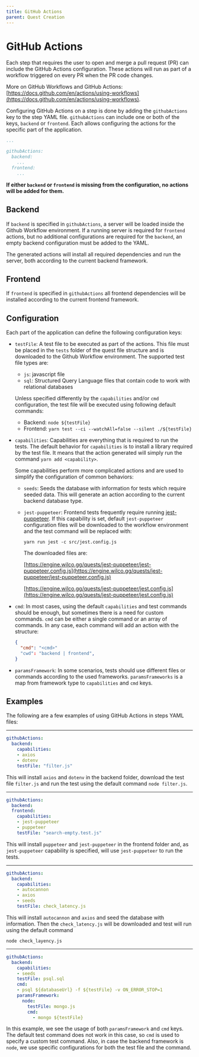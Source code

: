 ```yaml
---
title: GitHub Actions
parent: Quest Creation
---
```


# GitHub Actions

Each step that requires the user to open and merge a pull request (PR) can include the GitHub Actions configuration. These actions will run as part of a workflow triggered on every PR when the PR code changes. 

More on GitHub Workflows and GitHub Actions: [https://docs.github.com/en/actions/using-workflows](https://docs.github.com/en/actions/using-workflows).

Configuring GitHub Actions on a step is done by adding the `githubActions` key to the step YAML file. `githubActions` can include one or both of the keys, `backend` or `frontend`. Each allows configuring the actions for the specific part of the application.

```yaml
...

githubActions:
  backend:
    ...
  frontend:
    ...
```

**If either `backend` or `frontend` is missing from the configuration, no actions will be added for them.**

## Backend

If `backend` is specified in `githubActions`, a server will be loaded inside the Github Workflow environment. If a running server is required for `frontend` actions, but no additional configurations are required for the `backend`, an empty backend configuration must be added to the YAML.

The generated actions will install all required dependencies and run the server, both according to the current backend framework.

## Frontend

If `frontend` is specified in `githubActions` all frontend dependencies will be installed according to the current frontend framework.

## Configuration

Each part of the application can define the following configuration keys:

- `testFile`: A test file to be executed as part of the actions. This file must be placed in the `tests` folder of the quest file structure and is downloaded to the Github Workflow environment. The supported test file types are:
    - `js`: javascript file
    - `sql`: Structured Query Language files that contain code to work with relational databases
    
    Unless specified differently by the `capabilities` and/or `cmd` configuration, the test file will be executed using following default commands:
    
    - Backend: `node ${testFile}`
    - Frontend: `yarn test --ci --watchAll=false --silent ./${testFile}`
    
- `capabilities`: Capabilities are everything that is required to run the tests. The default behavior for `capabilities` is to install a library required by the test file. It means that the action generated will simply run the command `yarn add <capability>`.
    
    Some capabilities perform more complicated actions and are used to simplify the configuration of common behaviors:
    
    - `seeds`: Seeds the database with information for tests which require seeded data. This will generate an action according to the current backend database type.
    - `jest-puppeteer`: Frontend tests frequently require running [jest-puppeteer](https://jestjs.io/docs/puppeteer). If this capability is set, default `jest-puppeteer` configuration files will be downloaded to the workflow environment and the test command will be replaced with:
        
        `yarn run jest -c src/jest.config.js`
        
        The downloaded files are: 
        
        [https://engine.wilco.gg/quests/jest-puppeteer/jest-puppeteer.config.js](https://engine.wilco.gg/quests/jest-puppeteer/jest-puppeteer.config.js)
        
        [https://engine.wilco.gg/quests/jest-puppeteer/jest.config.js](https://engine.wilco.gg/quests/jest-puppeteer/jest.config.js)
        
- `cmd`: In most cases, using the default `capabilities` and test commands should be enough, but sometimes there is a need for custom commands. `cmd` can be either a single command or an array of commands. In any case, each command will add an action with the structure:
    
    ```json
    {
      "cmd": "<cmd>"
      "cwd": "backend | frontend",
    }
    ```
    

- `paramsFramework`: In some scenarios, tests should use different files or commands according to the used frameworks. `paramsFrameworks` is a map from framework type to `capabilities` and `cmd` keys.

## Examples

The following are a few examples of using GitHub Actions in steps YAML files:

---

```yaml
githubActions:
  backend:
    capabilities:
    - axios
    - dotenv
    testFile: "filter.js"
```

This will install `axios` and `dotenv` in the backend folder, download the test file `filter.js` and run the test using the default command `node filter.js`.

---

```yaml
githubActions:
  backend:
  frontend:
    capabilities:
    - jest-puppeteer
    - puppeteer
    testFile: "search-empty.test.js"
```

This will install `puppeteer` and `jest-puppeteer` in the frontend folder and, as `jest-puppeteer` capability is specified, will use `jest-puppeteer` to run the tests.

---

```yaml
githubActions:
  backend:
    capabilities:
    - autocannon
    - axios
    - seeds
    testFile: check_latency.js
```

This will install `autocannon` and `axios` and seed the database with information. Then the `check_latency.js` will be downloaded and test will run using the default command

 `node check_layency.js`

---

```yaml
githubActions:
  backend:
    capabilities:
    - seeds
    testFile: psql.sql
    cmd:
    - psql ${databaseUrl} -f ${testFile} -v ON_ERROR_STOP=1
    paramsFramework:     
      node:
        testFile: mongo.js
        cmd: 
          - mongo ${testFile}
```

In this example, we see the usage of both `paramsFramework` and `cmd` keys. The default test command does not work in this case, so `cmd` is used to specify a custom test command. Also, in case the backend framework is `node`, we use specific configurations for both the test file and the command.
